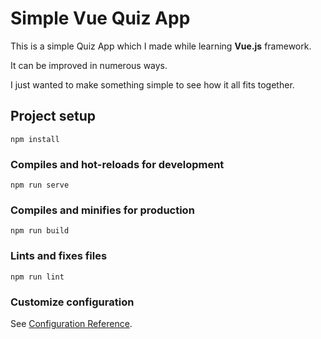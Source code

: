 # Simple Vue Quiz App

This is a simple Quiz App which I made while learning **Vue.js** framework.

It can be improved in numerous ways.

I just wanted to make something simple to see how it all fits together.

## Project setup

```
npm install
```

### Compiles and hot-reloads for development

```
npm run serve
```

### Compiles and minifies for production

```
npm run build
```

### Lints and fixes files

```
npm run lint
```

### Customize configuration

See [Configuration Reference](https://cli.vuejs.org/config/).
